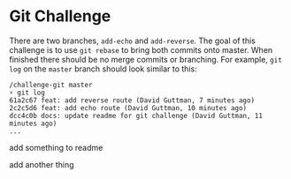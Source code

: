 # Git Challenge

There are two branches, `add-echo` and `add-reverse`. The goal of this challenge is to use `git rebase` to bring both commits onto master. When finished there should be no merge commits or branching. For example, `git log` on the `master` branch should look similar to this:

```
/challenge-git master
⚡ git log
61a2c67 feat: add reverse route (David Guttman, 7 minutes ago)
2c2c5d6 feat: add echo route (David Guttman, 10 minutes ago)
dcc4c0b docs: update readme for git challenge (David Guttman, 11 minutes ago)
...
```

add something to readme

add another thing
